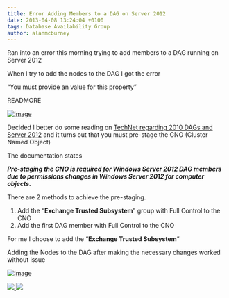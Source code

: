 ```yaml
---
title: Error Adding Members to a DAG on Server 2012
date: 2013-04-08 13:24:04 +0100
tags: Database Availability Group
author: alanmcburney
---
```


Ran into an error this morning trying to add members to a DAG running on Server 2012

When I try to add the nodes to the DAG I got the error

“You must provide an value for this property”

READMORE

[ ![image](http://everythingsysadmin.files.wordpress.com/2013/04/image_thumb15.png?w=244&h=182 "image") ](http://everythingsysadmin.files.wordpress.com/2013/04/image15.png)

Decided I better do some reading on [TechNet regarding 2010 DAGs and Server 2012](http://technet.microsoft.com/en-us/library/ff367878%28v=exchg.150%29.aspx) and it turns out that you must pre-stage the CNO (Cluster Named Object)

The documentation states

**_Pre-staging the CNO is required for Windows Server 2012 DAG members due to permissions changes in Windows Server 2012 for computer objects._**

There are 2 methods to achieve the pre-staging.

1. Add the “**Exchange Trusted Subsystem**” group with Full Control to the CNO
2. Add the first DAG member with Full Control to the CNO

For me I choose to add the “**Exchange Trusted Subsystem**”

Adding the Nodes to the DAG after making the necessary changes worked without issue

[ ![image](http://everythingsysadmin.files.wordpress.com/2013/04/image_thumb16.png?w=244&h=142 "image") ](http://everythingsysadmin.files.wordpress.com/2013/04/image16.png)

    
[ ![](http://feeds.wordpress.com/1.0/comments/everythingsysadmin.wordpress.com/581/) ](http://feeds.wordpress.com/1.0/gocomments/everythingsysadmin.wordpress.com/581/) ![](http://stats.wordpress.com/b.gif?host=everythingsysadmin.wordpress.com&blog=8998607&post=581&subd=everythingsysadmin&ref=&feed=1)
